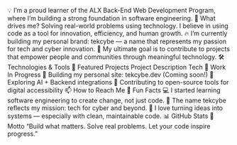 💡 I’m a proud learner of the ALX Back-End Web Development Program, where I’m building a strong foundation in software engineering.
🚀 What drives me? Solving real-world problems using technology. I believe in using code as a tool for innovation, efficiency, and human growth.
🔥 I’m currently building my personal brand: tekcybe — a name that represents my passion for tech and cyber innovation.
🎯 My ultimate goal is to contribute to projects that empower people and communities through meaningful technology.
🛠️ Technologies & Tools
📁 Featured Projects
Project	Description	Tech
💼 Work In Progress
👷 Building my personal site: tekcybe.dev (Coming soon!)
🧪 Exploring AI + Backend integrations
📖 Contributing to open-source tools for digital accessibility
📫 How to Reach Me
🧠 Fun Facts
💻 I started learning software engineering to create change, not just code.
🔭 The name tekcybe reflects my mission: tech for cyber and beyond.
🧩 I love turning ideas into systems — especially with clean, maintainable code.
📊 GitHub Stats
🧭 Motto
“Build what matters. Solve real problems. Let your code inspire progress.”

<!---
Tekcybe/Tekcybe is a ✨ special ✨ repository because its `README.md` (this file) appears on your GitHub profile.
You can click the Preview link to take a look at your changes.
--->
